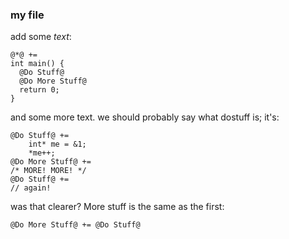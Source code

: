 ### my file ###
add some *text*:

~~~~~
@*@ +=
int main() { 
  @Do Stuff@
  @Do More Stuff@
  return 0; 
}
~~~~~

and some more text. we should probably say what dostuff is; it's:

~~~~~
@Do Stuff@ +=
	int* me = &1;
	*me++;
@Do More Stuff@ +=
/* MORE! MORE! */
@Do Stuff@ +=
// again!
~~~~~

was that clearer? More stuff is the same as the first:

~~~~
@Do More Stuff@ += @Do Stuff@
~~~~